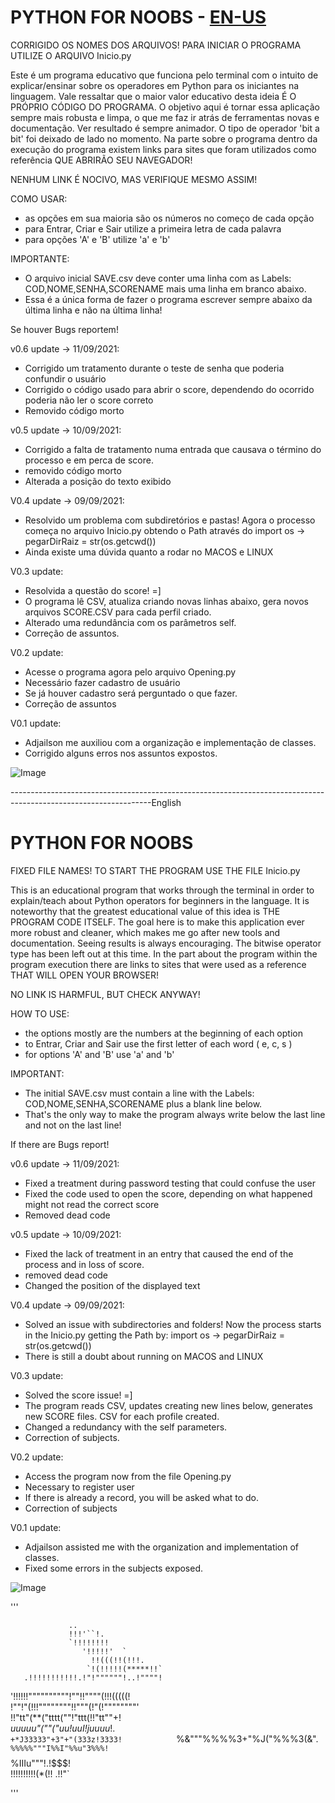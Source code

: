 # PYTHON FOR NOOBS - [EN-US](https://github.com/DjayselPessoa/projetoPFN/blob/main/README.md#python-for-noobs)

CORRIGIDO OS NOMES DOS ARQUIVOS! PARA INICIAR O PROGRAMA UTILIZE O ARQUIVO Inicio.py

Este é um programa educativo que funciona pelo terminal com o intuito de explicar/ensinar sobre os operadores em Python para os iniciantes na linguagem.
Vale ressaltar que o maior valor educativo desta ideia É O PRÓPRIO CÓDIGO DO PROGRAMA.
O objetivo aqui é tornar essa aplicação sempre mais robusta e limpa, o que me faz ir atrás de ferramentas novas e documentação. Ver resultado é sempre animador.
O tipo de operador 'bit a bit' foi deixado de lado no momento.
Na parte sobre o programa dentro da execução do programa existem links para sites que foram utilizados como referência QUE ABRIRÃO SEU NAVEGADOR! 

NENHUM LINK É NOCIVO, MAS VERIFIQUE MESMO ASSIM!

COMO USAR:
- as opções em sua maioria são os números no começo de cada opção
- para Entrar, Criar e Sair utilize a primeira letra de cada palavra
- para opções 'A' e 'B' utilize 'a' e 'b'

IMPORTANTE:
- O arquivo inicial SAVE.csv deve conter uma linha com as Labels: COD,NOME,SENHA,SCORENAME mais uma linha em branco abaixo. 
- Essa é a única forma de fazer o programa escrever sempre abaixo da última linha e não na última linha!

Se houver Bugs reportem!

v0.6 update -> 11/09/2021:
- Corrigido um tratamento durante o teste de senha que poderia confundir o usuário
- Corrigido o código usado para abrir o score, dependendo do ocorrido poderia não ler o score correto
- Removido código morto

v0.5 update -> 10/09/2021:
- Corrigido a falta de tratamento numa entrada que causava o término do processo e em perca de score.
- removido código morto
- Alterada a posição do texto exibido

V0.4 update -> 09/09/2021:
- Resolvido um problema com subdiretórios e pastas! Agora o processo começa no arquivo Inicio.py obtendo o Path através do import os -> pegarDirRaiz = str(os.getcwd())
- Ainda existe uma dúvida quanto a rodar no MACOS e LINUX

V0.3 update:
- Resolvida a questão do score! =]
- O programa lê CSV, atualiza criando novas linhas abaixo, gera novos arquivos SCORE.CSV para cada perfil criado.
- Alterado uma redundância com os parâmetros self.
- Correção de assuntos.

V0.2 update:
 - Acesse o programa agora pelo arquivo Opening.py
 - Necessário fazer cadastro de usuário
 - Se já houver cadastro será perguntado o que fazer.
 - Correção de assuntos

V0.1 update:
  - Adjailson me auxiliou com a organização e implementação de classes.
  - Corrigido alguns erros nos assuntos expostos.



![Image](https://mirrors.creativecommons.org/presskit/buttons/88x31/png/by-sa.png)


-----------------------------------------------------------------------------------------------------------------English

# PYTHON FOR NOOBS

FIXED FILE NAMES! TO START THE PROGRAM USE THE FILE Inicio.py

This is an educational program that works through the terminal in order to explain/teach about Python operators for beginners in the language.
It is noteworthy that the greatest educational value of this idea is THE PROGRAM CODE ITSELF.
The goal here is to make this application ever more robust and cleaner, which makes me go after new tools and documentation. Seeing results is always encouraging.
The bitwise operator type has been left out at this time.
In the part about the program within the program execution there are links to sites that were used as a reference THAT WILL OPEN YOUR BROWSER! 

NO LINK IS HARMFUL, BUT CHECK ANYWAY!

HOW TO USE:
- the options mostly are the numbers at the beginning of each option
- to Entrar, Criar and Sair use the first letter of each word ( e, c, s )
- for options 'A' and 'B' use 'a' and 'b'

IMPORTANT:
- The initial SAVE.csv must contain a line with the Labels: COD,NOME,SENHA,SCORENAME plus a blank line below. 
- That's the only way to make the program always write below the last line and not on the last line!

If there are Bugs report!

v0.6 update -> 11/09/2021:
- Fixed a treatment during password testing that could confuse the user
- Fixed the code used to open the score, depending on what happened might not read the correct score
- Removed dead code

v0.5 update -> 10/09/2021:
- Fixed the lack of treatment in an entry that caused the end of the process and in loss of score.
- removed dead code
- Changed the position of the displayed text

V0.4 update -> 09/09/2021:
- Solved an issue with subdirectories and folders! Now the process starts in the Inicio.py getting the Path by: import os -> pegarDirRaiz = str(os.getcwd())
- There is still a doubt about running on MACOS and LINUX

V0.3 update:
- Solved the score issue! =]
- The program reads CSV, updates creating new lines below, generates new SCORE files. CSV for each profile created.
- Changed a redundancy with the self parameters.
- Correction of subjects.

V0.2 update:
 - Access the program now from the file Opening.py
 - Necessary to register user
 - If there is already a record, you will be asked what to do.
 - Correction of subjects

V0.1 update:
  - Adjailson assisted me with the organization and implementation of classes.
  - Fixed some errors in the subjects exposed.




![Image](https://mirrors.creativecommons.org/presskit/buttons/88x31/png/by-sa.png)








'''
                                        
                                        
                 ..                     
                 !!!'``!.               
                 `!!!!!!!!              
                    '!!!!!'  `          
                      !!(((!!(!!!.      
                     `!(!!!!!(*****!!`  
       .!!!!!!!!!!!.!"!""""""!..!""""!  
  '!!!!!!""""""""""!""!!""""(!!!(((((!  
  !""!"(!!!""""""""!!"""(!"(!""""""""'  
   !!"tt"(**("tttt(""!"ttt(!!"tt""+!    
    *uuuuu"(""("uu!uuI!juuuu*!.         
   `+*J33333"+3"+"(333z!3333!           
   `%&"""%%%%3+"%J("%%%3(&".            
   `%%%%%"""I%%I"%%u"3%%%!              
   `$$$$$$$$%IIIu"""!.!$$$!             
    !!!!!!!!!!(*(!!    .!!"`      


    
'''
                                        
                                        
